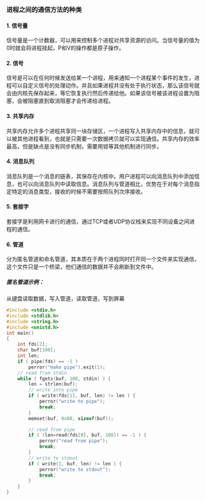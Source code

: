 ### 进程之间的通信方法的种类

#### 1. 信号量

信号量是一个计数器，可以用来控制多个进程对共享资源的访问。当信号量的值为0时就会将进程挂起，P和V的操作都是原子操作。

#### 2. 信号

信号是可以在任何时候发送给某一个进程，用来通知一个进程某个事件的发生，进程可以自定义信号的处理动作。并且如果进程并没有处于执行状态，那么该信号就会由内核先保存起来，等它恢复执行然后传递给他。如果该信号被该进程设置为阻塞，会被阻塞直到取消阻塞才会传递给进程。

#### 3. 共享内存

共享内存允许多个进程共享同一块存储区，一个进程写入共享内存中的信息，就可以被其他进程看到，也就是只需要一次数据拷贝就可以实现通信。共享内存的效率最高，但是缺点是没有同步机制，需要用锁等其他机制进行同步。

#### 4. 消息队列

消息队列是一个消息的链表，其保存在内核中。用户进程可以向消息队列中添加信息，也可以向消息队列中读取信息。消息队列与管道相比，优势在于对每个消息指定特定的消息类型，接收的时候不需要按照队列次序接收。

#### 5. 套接字

套接字是利用网卡进行的通信，通过TCP或者UDP协议栈来实现不同设备之间进程的通信。

#### 6. 管道

分为匿名管道和命名管道，其本质在于两个进程同时打开同一个文件来实现通信，这个文件只是一个桥梁，他们通信的数据并不会刷新到文件中。

##### 匿名管道示例：

从键盘读取数据，写入管道，读取管道，写到屏幕

```c++
#include <stdio.h>
#include <stdlib.h>
#include <string.h>
#include <unistd.h>
int main()
{
    int fds[2];
    char buf[100];
    int len;
    if ( pipe(fds) == -1 )
        perror("make pipe"),exit(1);
    // read from stdin
    while ( fgets(buf, 100, stdin) ) {
        len = strlen(buf);
        // write into pipe
        if ( write(fds[1], buf, len) != len ) {
            perror("write to pipe");
            break;
        }
        memset(buf, 0x00, sizeof(buf));

        // read from pipe
        if ( (len=read(fds[0], buf, 100)) == -1 ) {
            perror("read from pipe");
            break;
        }
        // write to stdout
        if ( write(1, buf, len) != len ) {
            perror("write to stdout");
            break;
        }
    }
}
```

